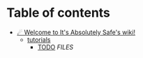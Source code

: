 # Table of contents

* [☄ Welcome to It's Absolutely Safe's wiki!](README.md)
  * [tutorials](home/tutorials/README.md)
    * [TODO](home/tutorials/tutorials\_server\_workshop.md)
$FILES$
